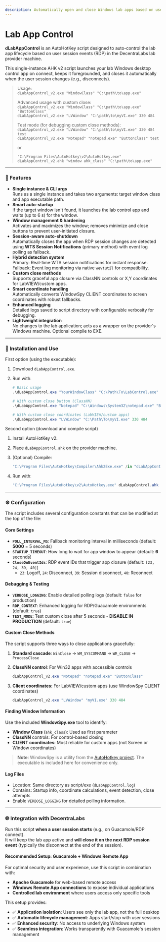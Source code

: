 ```yaml
---
description: Automatically open and close Windows lab apps based on user sessions.
---
```


# Lab App Control

**dLabAppControl** is an AutoHotKey script designed to auto-control the lab app lifecycle based on user session events (RDP) in the DecentraLabs lab provider machine.

This single-instance AHK v2 script launches your lab Windows desktop control app on connect, keeps it foregrounded, and closes it automatically when the user session changes (e.g., disconnects).

> Usage:\
> `dLabAppControl_v2.exe "WindowClass" "C:\path\to\app.exe"`
>
> Advanced usage with custom close:\
> `dLabAppControl_v2.exe "WindowClass" "C:\path\to\app.exe" "ButtonClass"`\
> `dLabAppControl_v2.exe "LVWindow" "C:\path\to\myVI.exe" 330 484`
>
> Test mode (for debugging custom close methods):\
> `dLabAppControl_v2.exe "LVWindow" "C:\path\to\myVI.exe" 330 484 test`\
> `dLabAppControl_v2.exe "Notepad" "notepad.exe" "ButtonClass" test`
>
> or
>
> `"C:\Program Files\AutoHotkey\v2\AutoHotkey.exe" dLabAppControl_v2.ahk "window ahk_class" "C:\path\to\app.exe"`

***

### 🚀 Features

* **Single instance & CLI args**\
  Runs as a single instance and takes two arguments: target window class and app executable path.
* **Smart auto-startup**\
  If the target window isn't found, it launches the lab control app and waits (up to 6 s) for the window.
* **Window management & hardening**\
  Activates and maximizes the window; removes minimize and close buttons to prevent user-initiated closure.
* **Session-aware auto-shutdown**\
  Automatically closes the app when RDP session changes are detected using **WTS Session Notifications** (primary method) with event log polling as fallback.
* **Hybrid detection system**\
  Primary: Real-time WTS session notifications for instant response. Fallback: Event log monitoring via native `wevtutil` for compatibility.
* **Custom close methods**\
  Supports graceful app closure via ClassNN controls or X,Y coordinates for LabVIEW/custom apps.
* **Smart coordinate handling**\
  Automatically converts WindowSpy CLIENT coordinates to screen coordinates with robust fallbacks.
* **Enhanced logging**\
  Detailed logs saved to script directory with configurable verbosity for debugging.
* **Lightweight integration**\
  No changes to the lab application; acts as a wrapper on the provider's Windows machine. Optional compile to EXE.

***

### 🔧 Installation and Use

First option (using the executable):

1. Download `dLabAppControl.exe`.
2.  Run with:

    ```powershell
    # Basic usage
    .\dLabAppControl.exe "YourWindowClass" "C:\Path\To\LabControl.exe"

    # With custom close button (ClassNN)
    .\dLabAppControl.exe "Notepad" "C:\Windows\System32\notepad.exe" "Button2"

    # With custom close coordinates (LabVIEW/custom apps)
    .\dLabAppControl.exe "LVWindow" "C:\Path\To\myVI.exe" 330 484
    ```

Second option (download and compile script)

1. Install AutoHotKey v2.
2. Place `dLabAppControl.ahk` on the provider machine.
3.  (Optional) Compile:

    ```powershell
    "C:\Program Files\AutoHotkey\Compiler\Ahk2Exe.exe" /in "dLabAppControl.ahk" /out "dLabAppControl_v2.exe"
    ```
4.  Run with:

    ```powershell
    "C:\Program Files\AutoHotkey\v2\AutoHotkey.exe" dLabAppControl.ahk "YourWindowClass" "C:\Path\To\LabControl.exe"
    ```

***

### ⚙️ Configuration

The script includes several configuration constants that can be modified at the top of the file:

#### **Core Settings**

* **`POLL_INTERVAL_MS`**: Fallback monitoring interval in milliseconds (default: **5000** = 5 seconds)
* **`STARTUP_TIMEOUT`**: How long to wait for app window to appear (default: **6** seconds)
* **`CloseOnEventIds`**: RDP event IDs that trigger app closure (default: `[23, 24, 39, 40]`)
  * `23`: Logoff, `24`: Disconnect, `39`: Session disconnect, `40`: Reconnect

#### **Debugging & Testing**

* **`VERBOSE_LOGGING`**: Enable detailed polling logs (default: `false` for production)
* **`RDP_CONTEXT`**: Enhanced logging for RDP/Guacamole environments (default: `true`)
* **`TEST_MODE`**: Test custom close after 5 seconds - **DISABLE IN PRODUCTION** (default: `true`)

#### **Custom Close Methods**

The script supports three ways to close applications gracefully:

1. **Standard cascade**: `WinClose` → `WM_SYSCOMMAND` → `WM_CLOSE` → `ProcessClose`
2.  **ClassNN control**: For Win32 apps with accessible controls

    ```powershell
    dLabAppControl_v2.exe "Notepad" "notepad.exe" "ButtonClass"
    ```
3.  **Client coordinates**: For LabVIEW/custom apps (use WindowSpy CLIENT coordinates)

    ```powershell
    dLabAppControl_v2.exe "LVWindow" "myVI.exe" 330 484
    ```

#### **Finding Window Information**

Use the included **WindowSpy.exe** tool to identify:

* **Window Class** (`ahk_class`): Used as first parameter
* **ClassNN** controls: For control-based closing
* **CLIENT coordinates**: Most reliable for custom apps (not Screen or Window coordinates)

> **Note**: WindowSpy is a utility from the [AutoHotkey project](https://github.com/AutoHotkey/AutoHotkey). The executable is included here for convenience only.

#### **Log Files**

* Location: Same directory as script/exe (`dLabAppControl.log`)
* Contains: Startup info, coordinate calculations, event detection, close attempts
* Enable `VERBOSE_LOGGING` for detailed polling information.

***

### 🌐 Integration with DecentraLabs

Run this script **when a user session starts** (e.g., on Guacamole/RDP connect).\
It will keep the lab app active and **will close it on the next RDP session event** (typically the disconnect at the end of the session).

#### **Recommended Setup: Guacamole + Windows Remote App**

For optimal security and user experience, use this script in combination with:

* **Apache Guacamole** for web-based remote access
* **Windows Remote App connections** to expose individual applications
* **Controlled lab environment** where users access only specific tools

This setup provides:

* ✅ **Application isolation**: Users see only the lab app, not the full desktop
* ✅ **Automatic lifecycle management**: Apps start/stop with user sessions
* ✅ **Enhanced security**: No access to underlying Windows system
* ✅ **Seamless integration**: Works transparently with Guacamole's session management
